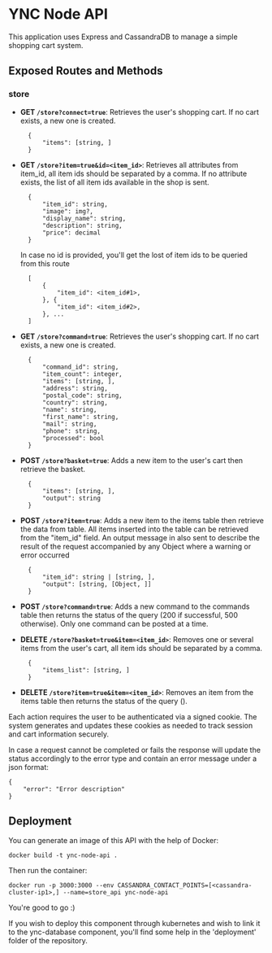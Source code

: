 # YNC Node API

This application uses Express and CassandraDB to manage a simple shopping cart system.

## Exposed Routes and Methods

### store

- **GET `/store?connect=true`**: Retrieves the user's shopping cart. If no cart exists, a new one is created.

        {
            "items": [string, ]
        }

- **GET `/store?item=true&id=<item_id>`**: Retrieves all attributes from item_id, all item ids should be separated by a comma. If no attribute exists, the list of all item ids available in the shop is sent.

        {
            "item_id": string,
            "image": img?,
            "display_name": string,
            "description": string,
            "price": decimal
        }

    In case no id is provided, you'll get the lost of item ids to be queried from this route

        [
            {
                "item_id": <item_id#1>,
            }, {
                "item_id": <item_id#2>,
            }, ...
        ]

- **GET `/store?command=true`**: Retrieves the user's shopping cart. If no cart exists, a new one is created.

        {
            "command_id": string,
            "item_count": integer,
            "items": [string, ],
            "address": string,
            "postal_code": string,
            "country": string,
            "name": string,
            "first_name": string,
            "mail": string,
            "phone": string,
            "processed": bool
        }

- **POST `/store?basket=true`**: Adds a new item to the user's cart then retrieve the basket.

        {
            "items": [string, ],
            "output": string
        }

- **POST `/store?item=true`**: Adds a new item to the items table then retrieve the data from table. All items inserted into the table can be retrieved from the "item_id" field. An output message in also sent to describe the result of the request accompanied by any Object where a warning or error occurred

        {
            "item_id": string | [string, ],
            "output": [string, [Object, ]]
        }

- **POST `/store?command=true`**: Adds a new command to the commands table then returns the status of the query (200 if successful, 500 otherwise). Only one command can be posted at a time.

- **DELETE `/store?basket=true&item=<item_id>`**: Removes one or several items from the user's cart, all item ids should be separated by a comma.

        {
            "items_list": [string, ]
        }

- **DELETE `/store?item=true&item=<item_id>`**: Removes an item from the items table then returns the status of the query ().

Each action requires the user to be authenticated via a signed cookie. The system generates and updates these cookies as needed to track session and cart information securely.

In case a request cannot be completed or fails the response will update the status accordingly to the error type and contain an error message under a json format:

    {
        "error": "Error description"
    }

## Deployment

You can generate an image of this API with the help of Docker:

    docker build -t ync-node-api .

Then run the container:

    docker run -p 3000:3000 --env CASSANDRA_CONTACT_POINTS=[<cassandra-cluster-ip1>,] --name=store_api ync-node-api

You're good to go :)

If you wish to deploy this component through kubernetes and wish to link it to the ync-database component, you'll find some help in the 'deployment' folder of the repository.